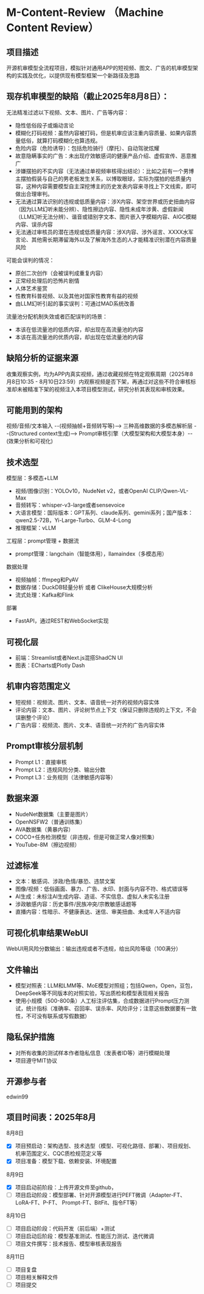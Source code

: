 # M-Content-Review （Machine Content Review）
## 项目描述
开源机审模型全流程项目，模拟针对通用APP的短视频、图文、广告的机审模型架构的实践及优化，以提供现有模型框架一个新路径及思路

## 现存机审模型的缺陷（截止2025年8月8日）：
无法精准过滤以下视频、文本、图片、广告等内容：
- 隐性低俗段子或煽动言论
- 模糊化打码视频：虽然内容被打码，但是机审应该注重内容质量、如果内容质量低俗，就算打码模糊化也算违规。
- 危险内容（危险诱导）：包括危险骑行（摩托）、自动驾驶炫耀
- 故意隐瞒事实的广告：未出现疗效敏感词的健康产品介绍、虚假宣传、恶意推广
- 涉嫌摆拍的不实内容（无法通过单视频审核得出结论）：比如之前有一个男博主摆拍假装与自己的男老板发生关系，以博取眼球，实际为摆拍的低质量内容，这种内容需要模型自主深挖博主的历史发表内容来寻找上下文线索，即可做出合理审判。
- 无法通过算法识别的违规或低质量内容：涉X内容、架空世界或历史扭曲内容（因为LLM幻听未能分辨）、隐性擦边内容、隐性未成年涉黄、虚假新闻（LLM幻听无法分辨）、谐音或错别字文本、图片嵌入字模糊内容、AIGC模糊内容、误杀内容
- 无法通过审核员的潜在违规或低质量内容：涉X内容、涉外谣言、XXXX水军言论、其他需长期滞留海外以及了解海外生态的人才能精准识别潜在内容质量风险

可能会误判的情况：
- 原创二次创作（会被误判成重复内容）
- 正常经处理后的恐怖片剧情
- 人体艺术鉴赏
- 性教育科普视频、以及其他对国家性教育有益的视频
- 由LLM幻听引起的事实误判：可通过MAD系统改善

流量池分配机制失效或者匹配误判的场景：
- 本该在低流量池的低质内容，却出现在高流量池的内容
- 本该在高流量池的优质内容，却出现在低流量池的内容

## 缺陷分析的证据来源
收集观察实例，均为APP内真实视频，通过收藏视频在特定观察周期（2025年8月8日10:35 - 8月10日23:59）内观察视频是否下架，再通过对这些不符合审核标准却未被精准下架的视频注入本项目模型测试，研究分析其表现和审核效果。

## 可能用到的架构
视频/音频/文本输入 --(视频抽帧+音频转写等)--> 三种高维数据的多模态解析层 --(Structured context生成)--> Prompt审核引擎（大模型架构和大模型本身）--(效果分析和可视化)

## 技术选型
模型层：多模态+LLM
- 视频/图像识别：YOLOv10，NudeNet v2，或者OpenAI CLIP/Qwen-VL-Max
- 音频转写：whisper-v3-large或者sensevoice
- 大语言模型：国际版本：GPT系列、claude系列、gemini系列；国产版本：qwen2.5-72B，Yi-Large-Turbo、GLM-4-Long
- 推理框架：vLLM

工程层：prompt管理 + 数据流 
- prompt管理：langchain（智能体用），llamaindex（多模态用）

数据处理
- 视频抽帧：ffmpeg和PyAV
- 数据存储：DuckDB轻量分析 或者 ClikeHouse大规模分析
- 流式处理：Kafka和Flink

部署
- FastAPI，通过REST和WebSocket实现

## 可视化层
- 前端：Streamlist或者Next.js混搭ShadCN UI
- 图表：ECharts或Plotly Dash

## 机审内容范围定义
- 短视频：视频流、图片、文本、语音统一对齐的视频内容实体
- 评论内容：文本、图片、评论树节点上下文（保证只删除违规的上下文，不会误删整个评论）
- 广告内容：视频流、图片、文本、语音统一对齐的广告内容实体 

## Prompt审核分层机制
- Prompt L1：直接审核
- Prompt L2：违规风险分类、输出分数
- Prompt L3：业务规则（法律敏感内容等）

## 数据来源
- NudeNet数据集（主要是图片）
- OpenNSFW2（普通训练集）
- AVA数据集（黄暴内容）
- COCO+任务检测模型（非违规，但是可做正常人像对照集）
- YouTube-8M（擦边视频）

## 过滤标准
- 文本：敏感词、涉政/色情/暴恐、违禁文案
- 图像/视频：低俗画面、暴力、广告、水印、封面与内容不符、格式错误等
- AI生成：未标注AI生成内容、造谣、不实信息、虚拟人未实名注册
- 涉政敏感内容：历史事件/民族冲突/宗教敏感话题等
- 直播内容：性暗示、不健康表达、迷信、审美扭曲、未成年人不适内容

## 可视化机审结果WebUI
WebUI用风险分数输出：输出违规或者不违规，给出风险等级（100满分）

## 文件输出
- 模型对照表：LLM和LMM等、MoE模型对照组；包括Qwen，Open，豆包，DeepSeek等不同版本的对照实验，写出质检和模型表现相关报告
- 使用小规模（500-800条）人工标注评估集，合成数据进行Prompt压力测试，统计指标（准确率、召回率、误杀率、风险评分；注意这些数据要有一致性，不可没有联系或写假数据）

## 隐私保护措施
- 对所有收集的测试样本作者隐私信息（发表者ID等）进行模糊处理
- 项目遵守MIT协议

## 开源参与者
edwin99

## 项目时间表：2025年8月
8月8日 
- [x] 项目预启动：架构选型、技术选型（模型、可视化路径、部署）、项目规划、机审范围定义、CQC质检规范定义等
- [x] 项目准备：模型下载、依赖安装、环境配置

8月9日
- [x] 项目启动前阶段：上传开源文件至github，
- [ ] 项目启动阶段：模型部署、针对开源模型进行PEFT微调（Adapter-FT、LoRA-FT、P-FT、 Prompt-FT、BitFit、指令FT等）

8月10日
- [ ] 项目启动阶段：代码开发（前后端）+测试
- [ ] 项目启动后阶段：模型基准测试、性能压力测试、迭代微调
- [ ] 项目文件撰写：技术报告、模型审核表现报告

8月11日
- [ ] 项目复盘
- [ ] 项目相关解释文件
- [ ] 项目提交
